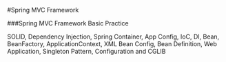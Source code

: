 #Spring MVC Framework

###Spring MVC Framework Basic Practice

SOLID, Dependency Injection, Spring Container, App Config, IoC,
DI, Bean, BeanFactory, ApplicationContext, XML Bean Config, Bean Definition, Web Application, Singleton Pattern, Configuration and CGLIB